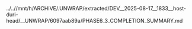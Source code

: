../..//mnt/h/ARCHIVE/.UNWRAP/extracted/DEV__2025-08-17__1833__host-duri-head/__UNWRAP/6097aab89a/PHASE6_3_COMPLETION_SUMMARY.md
